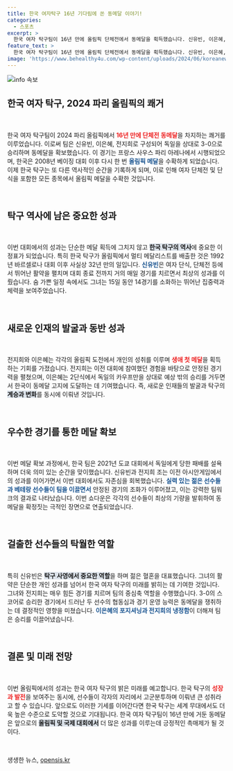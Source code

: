 ```yaml
---
title: 한국 여자탁구 16년 기다림에 쏜 동메달 이야기!
categories:
  - 스포츠
excerpt: >
  한국 여자 탁구팀이 16년 만에 올림픽 단체전에서 동메달을 획득했습니다. 신유빈, 이은혜, 전지희가 한 마음으로 독일을 30으로 제압하며 쾌거를 이루었습니다. 과거의 아픔을 딛고 돌아온 역사적인 승리, 그 흥분을 함께 느껴보세요!
feature_text: >
  한국 여자 탁구팀이 16년 만에 올림픽 단체전에서 동메달을 획득했습니다. 신유빈, 이은혜, 전지희가 한 마음으로 독일을 30으로 제압하며 쾌거를 이루었습니다. 과거의 아픔을 딛고 돌아온 역사적인 승리, 그 흥분을 함께 느껴보세요!
image: 'https://www.behealthy4u.com/wp-content/uploads/2024/06/koreanews.jpg'
---
```


<p><img src="https://www.behealthy4u.com/wp-content/uploads/2024/06/koreanews.jpg" alt="info 속보" /></p>

<h2 data-ke-size="size26">한국 여자 탁구, 2024 파리 올림픽의 쾌거</h2>

<p data-ke-size="size16">&nbsp;</p>

<p>한국 여자 탁구팀이 2024 파리 올림픽에서 <b><span style="color: #ee2323;">16년 만에 단체전 동메달</span></b>을 차지하는 쾌거를 이루었습니다. 이로써 팀은 신유빈, 이은혜, 전지희로 구성되어 독일을 상대로 3-0으로 승리하며 동메달을 확보했습니다. 이 경기는 프랑스 사우스 파리 아레나에서 시행되었으며, 한국은 2008년 베이징 대회 이후 다시 한 번 <b><span style="color: #1a5490;">올림픽 메달</span></b>을 수확하게 되었습니다. 이제 한국 탁구는 또 다른 역사적인 순간을 기록하게 되며, 이로 인해 여자 단체전 및 단식을 포함한 모든 종목에서 올림픽 메달을 수확한 것입니다. </p>

<p data-ke-size="size16">&nbsp;</p>

<h2 data-ke-size="size26">탁구 역사에 남은 중요한 성과</h2>

<p data-ke-size="size16">&nbsp;</p>

<p>이번 대회에서의 성과는 단순한 메달 획득에 그치지 않고 <b><span style="background-color: #21538527;">한국 탁구의 역사</span></b>에 중요한 이정표가 되었습니다. 특히 한국 탁구가 올림픽에서 멀티 메달리스트를 배출한 것은 1992년 바르셀로나 대회 이후 사실상 32년 만의 일입니다. <b><span style="color: #1a5490;">신유빈</span></b>은 여자 단식, 단체전 등에서 뛰어난 활약을 펼치며 대회 종료 전까지 거의 매일 경기를 치르면서 최상의 성과를 이뤘습니다. 숨 가쁜 일정 속에서도 그녀는 15일 동안 14경기를 소화하는 뛰어난 집중력과 체력을 보여주었습니다.</p>

<p data-ke-size="size16">&nbsp;</p>

<h2 data-ke-size="size26">새로운 인재의 발굴과 동반 성과</h2>

<p data-ke-size="size16">&nbsp;</p>

<p>전지희와 이은혜는 각각의 올림픽 도전에서 개인의 성취를 이루며 <b><span style="color: #ee2323;">생애 첫 메달</span></b>을 획득하는 기회를 가졌습니다. 전지희는 이전 대회에 참여했던 경험을 바탕으로 안정된 경기력을 펼쳤으며, 이은혜는 2단식에서 독일의 카우프만을 상대로 예상 밖의 승리를 거두면서 한국이 동메달 고지에 도달하는 데 기여했습니다. 즉, 새로운 인재들의 발굴과 탁구의 <b><span style="background-color: #21538527;">계승과 변화</span></b>를 동시에 이뤄낸 것입니다.</p>

<p data-ke-size="size16">&nbsp;</p>

<h2 data-ke-size="size26">우수한 경기를 통한 메달 확보</h2>

<p data-ke-size="size16">&nbsp;</p>

<p>이번 메달 확보 과정에서, 한국 팀은 2021년 도쿄 대회에서 독일에게 당한 패배를 설욕하며 더욱 의미 있는 순간을 맞이했습니다. 신유빈과 전지희 조는 이전 아시안게임에서의 성과를 이어가면서 이번 대회에서도 자존심을 회복했습니다. <b><span style="color: #1a5490;">실력 있는 젊은 선수들과 베테랑 선수들이 팀을 이끌면서</span></b> 안정된 경기의 조화가 이루어졌고, 이는 강력한 팀워크의 결과로 나타났습니다. 이번 쇼다운은 각각의 선수들이 최상의 기량을 발휘하여 동메달을 확정짓는 극적인 장면으로 연출되었습니다.</p>

<p data-ke-size="size16">&nbsp;</p>

<h2 data-ke-size="size26">걸출한 선수들의 탁월한 역할</h2>

<p data-ke-size="size16">&nbsp;</p>

<p>특히 신유빈은 <b><span style="background-color: #21538527;">탁구 사영에서 중요한 역할</span></b>을 하며 젊은 혈혼을 대표했습니다. 그녀의 활약은 단순한 개인 성과를 넘어서 한국 여자 탁구의 미래를 밝히는 데 기여한 것입니다. 그녀와 전지희는 매우 힘든 경기를 치르며 팀의 중심축 역할을 수행했습니다. 3-0의 스코어로 승리한 경기에서 드러난 두 선수의 협동심과 경기 운영 능력은 동메달을 쟁취하는 데 결정적인 영향을 미쳤습니다. <b><span style="color: #1a5490;">이은혜의 포지셔닝과 전지희의 냉정함</span></b>이 더해져 팀은 승리를 이끌어냈습니다.</p>

<p data-ke-size="size16">&nbsp;</p>

<h2 data-ke-size="size26">결론 및 미래 전망</h2>

<p data-ke-size="size16">&nbsp;</p>

<p>이번 올림픽에서의 성과는 한국 여자 탁구의 밝은 미래를 예고합니다. 한국 탁구의 <b><span style="color: #ee2323;">성장과 발전</span></b>을 보여주는 동시에, 선수들이 각자의 자리에서 고군분투하며 이뤄낸 큰 성취라고 할 수 있습니다. 앞으로도 이러한 기세를 이어간다면 한국 탁구는 세계 무대에서도 더욱 높은 수준으로 도약할 것으로 기대됩니다. 한국 여자 탁구팀이 16년 만에 거둔 동메달은 앞으로의 <b><span style="background-color: #21538527;">올림픽 및 국제 대회에서</span></b> 더 많은 성과를 이루는데 긍정적인 촉매제가 될 것이다. </p>

<p data-ke-size="size16">&nbsp;</p>
생생한 뉴스, <a href="https://opensis.kr" rel="dofollow">opensis.kr</a>


